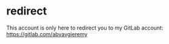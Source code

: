 # redirect
This account is only here to redirect you to my GitLab account: https://gitlab.com/abvavgjeremy
